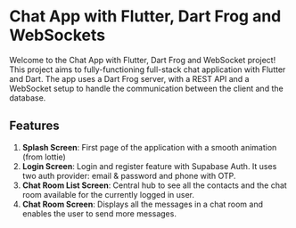 # Chat App with Flutter, Dart Frog and WebSockets

Welcome to the Chat App with Flutter, Dart Frog and WebSocket project! This project aims to fully-functioning full-stack chat application with Flutter and Dart. The app uses a Dart Frog server, with a REST API and a WebSocket setup to handle the communication between the client and the database. 

## Features
1. **Splash Screen**: First page of the application with a smooth animation (from lottie)
2. **Login Screen**: Login and register feature with Supabase Auth. It uses two auth provider: email & password and phone with OTP.
3. **Chat Room List Screen**: Central hub to see all the contacts and the chat room available for the currently logged in user.
4. **Chat Room Screen**: Displays all the messages in a chat room and enables the user to send more messages. 


